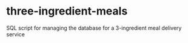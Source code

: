 # three-ingredient-meals
SQL script for managing the database for a 3-ingredient meal delivery service
